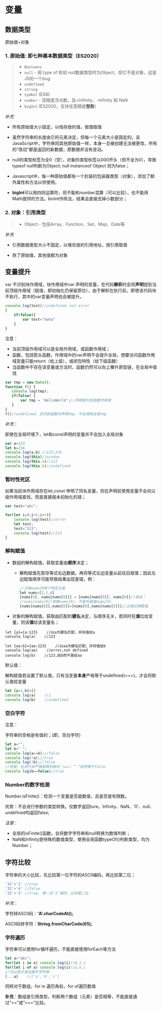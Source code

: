 # 变量

## 数据类型

原始值+对象

### 1. 原始值: 即七种基本数据类型（ES2020）

> - `Booleans` 
> - `null` - 用 type of 检验 null数据类型时为Object，但它不是对象，这是JS的一个bug
> - `undefined`
> - `string`
> - `symbol` (ES6)
> - `number` - 双精度浮点数，及+Infinity、-Infinity 和 NaN
> - `bigInt` (ES2020，支持任意精度**整数**）

*补充*

- 所有原始值大小固定，以栈存放的值，按值取值

- 虽然字符串的长度由它的元素决定，但每一个元素大小是固定的。且JavaScript中，字符串同其他原始值一样，本身一旦被创建无法被更改，所有的“改动”都是返回的新数据，原数据并没有变动。

- null的类型标签为全0（空），对象的类型标签以000开头（但不全为0），导致typeof null判断为Object; null instanceof Object 则为false；

- Javascript中，每一种原始值都有一个封装的包装器类型（对象），添加了额外属性和方法以供使用。

- **bigInt**可以用四则运算符，但不能和number混算（可以比较），也不能用Math提供的方法。binInt作除法，结果会直接去掉小数部分；

### 2. 对象：引用类型

> - Object - 包括Array、Function、Set、Map、Date等

*补充*

- 引用数据类型大小不固定，以堆存放的引用地址，按引用取值

- 除了原始值，其他值都为对象

## 变量提升

var 不识别块作用域，块作用域中var 声明的变量，在代码**解析**时会将**声明**提到当前顶级作用域（赋值，即初始化仍保留原位），由于解析在执行前，即使该代码块不执行，其中的var变量声明也会被提升。

```javascript
console.log(test)//undefined，not error
{
    if(false){
        var test="haha"
    }
}
```

注意：

- 当前顶级作用域可以是全局作用域，或函数作用域；
- 函数，包括箭头函数，作用域中的var声明不会提升全局，想要访问函数作用域变量只能return（给上级），或闭包特性（给下级函数）
- 当函数中不存在该变量或方法时，函数仍然可以向上攀升原型链，在全局中查找

```javascript
var tmp = new Date();
function f() {
   console.log(tmp);    
   if(false) {
       var tmp = 'HelloWorld';//声明提升到函数作用域
   }
}
f()//undefined，访问到函数内声明tmp，不会调用全局tmp
```

*补充*：

即使在全局环境下，let和const声明的变量并不会加入全局对象

```js
var a=123
let b=234
console.log(a,b) //123;234
console.log(this)//window
console.log(this.a)//123
console.log(this.b)//undefined
```

### 暂时性死区

如果当前块作用域存在let,const 申明了同名变量，则在声明前使用变量不会向父级作用域查找，而是直接报未初始化的错；

```javascript
var test="abc";

for(let i=0;i<5;i++){
    console.log(test)//error
    let test;
    test="123";
    console.log(test)//123
}
```

### 解构赋值

- 数组的解构赋值，获取变量由**顺序**决定；
  
  - 解构赋值先暂存等式右边数据，再将等式左边变量从前往后赋值；因此左边赋值顺序可能导致结果出现差错，例：
    
    ```js
    //交换nums的两个特定元素
    let nums=[2,1,0]
    [nums[0], nums[nums[0]]] = [nums[nums[0]], nums[0]]//错误！
    //nums[nums[0]]依赖nums[0]，不能先赋值nums[0]
    [nums[nums[0]],nums[0]]=[nums[0],nums[nums[0]]]//正确交换数值
    ```

- 对象的解构赋值，获取由匹配的**键名**决定，与顺序无关，若同时在**值**位给变量，则该**值**给该变量名；

```javas
let {a}={a:123}    //以a为键名匹配，并将值给a
console.log(a)    //123

let {aa:b}={aa:123}    //以aa为键名匹配，并将值给b
console.log(aa)    //error,not defined
console.log(b)    //123,给b而不是给aa
```

默认值：

解构赋值若设置了默认值，只有当变量**本身**严格等于undefined(===)，才会将默认值给变量

```javascript
let [a=1,b]=[]
console.log(a)    //1
console.log(b)    //undefined
```

### 空白字符

注意：

字符串的空格是有值的；(即，空白字符)    

```javascript
let a="";
let b=" ";
console.log(a==b);//false
console.log(!a);//true
console.log(!b);//false
//但是，在进行非严格相等判断时（==），“ ”依然等于false
console.log(b==false)//true
```

### Number的数字检测

Number.isFinite()：检测一个变量是否是数值，且是否是有限数。

优势：不会进行参数的类型转换。仅数字返回ture，Infinity、NaN、‘0’、null、undefined均返回false;

*注意*：

- 全局的isFinite()函数，会将数字字符串和null转换为数值判断；
- NaN和Infinity是特殊的数值类型，使用全局函数typeOf()判断类型，均为Number；

## 字符比较

 字符串的大小比较，先比较第一位字符的ASCII编码，再比较第二位；

```javascript
'32'>'1' //true
'32'>'4' //false
'32'>'3' //true, 第一位‘3’相同，比较第二位
```

*补充*：

字符转ASCII码：**‘A’.charCodeAt();**

ASCII码转字符：**String.fromCharCode(65);**

### 字符遍历

字符串可以使用for循环遍历，不能直接使用forEach等方法

```javascript
let a="abc";
for(let i in a) console.log(i)//0,1,2
for(let i of a) console.log(i)//a,b,c
//可以用点语法展开字符串
[...a]    //['a','b','c']
```

同样对于数组，for in 遍历角标，for of遍历数值

**补充**：数组是引用类型，判断两个数组（元素）是否相等，不能直接通过“==”或“===”比较。
